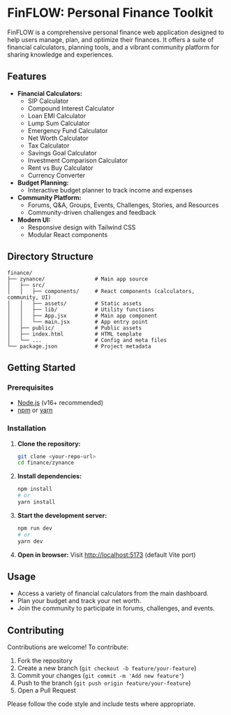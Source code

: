 # FinFLOW: Personal Finance Toolkit

FinFLOW is a comprehensive personal finance web application designed to help users manage, plan, and optimize their finances. It offers a suite of financial calculators, planning tools, and a vibrant community platform for sharing knowledge and experiences.

## Features

- **Financial Calculators:**
  - SIP Calculator
  - Compound Interest Calculator
  - Loan EMI Calculator
  - Lump Sum Calculator
  - Emergency Fund Calculator
  - Net Worth Calculator
  - Tax Calculator
  - Savings Goal Calculator
  - Investment Comparison Calculator
  - Rent vs Buy Calculator
  - Currency Converter
- **Budget Planning:**
  - Interactive budget planner to track income and expenses
- **Community Platform:**
  - Forums, Q&A, Groups, Events, Challenges, Stories, and Resources
  - Community-driven challenges and feedback
- **Modern UI:**
  - Responsive design with Tailwind CSS
  - Modular React components

## Directory Structure

```
finance/
├── zynance/                # Main app source
│   ├── src/
│   │   ├── components/     # React components (calculators, community, UI)
│   │   ├── assets/         # Static assets
│   │   ├── lib/            # Utility functions
│   │   ├── App.jsx         # Main app component
│   │   └── main.jsx        # App entry point
│   ├── public/             # Public assets
│   ├── index.html          # HTML template
│   └── ...                 # Config and meta files
└── package.json            # Project metadata
```

## Getting Started

### Prerequisites
- [Node.js](https://nodejs.org/) (v16+ recommended)
- [npm](https://www.npmjs.com/) or [yarn](https://yarnpkg.com/)

### Installation

1. **Clone the repository:**
   ```bash
   git clone <your-repo-url>
   cd finance/zynance
   ```
2. **Install dependencies:**
   ```bash
   npm install
   # or
   yarn install
   ```
3. **Start the development server:**
   ```bash
   npm run dev
   # or
   yarn dev
   ```
4. **Open in browser:**
   Visit [http://localhost:5173](http://localhost:5173) (default Vite port)

## Usage

- Access a variety of financial calculators from the main dashboard.
- Plan your budget and track your net worth.
- Join the community to participate in forums, challenges, and events.

## Contributing

Contributions are welcome! To contribute:
1. Fork the repository
2. Create a new branch (`git checkout -b feature/your-feature`)
3. Commit your changes (`git commit -m 'Add new feature'`)
4. Push to the branch (`git push origin feature/your-feature`)
5. Open a Pull Request

Please follow the code style and include tests where appropriate.
